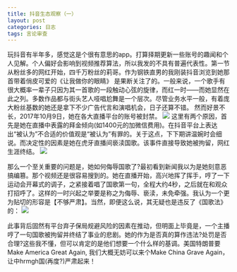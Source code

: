 ```yaml
---
title: 抖音生态观察（一）
layout: post
categories: 日志
tags: 言论审查
---
```

玩抖音有半年多，感觉这是个很有意思的app。打算择期更新一些账号的趣闻和个人见解。个人偏好会影响到视频推荐算法，所以我发的不具有普遍代表性。第一节从粉丝多的网红开始，四千万粉丝的莉哥。作为钢铁直男的我刚装抖音浏览到她那首带着俏皮可爱的《让我做你的眼睛》 是果断关注了的。一般来说，一个歌手有很大概率一辈子只因为其一首歌的一段触动心弦的旋律，而红一时——而她显然在此之列。多数作品都与街头艺人哑唱尬舞是一个层次。尽管业务水平一般，有着庞大粉丝基数的她还是拿下不少广告代言和演唱机会，日子还算不错。
然而好景不长，2017年10月9日，她在各大直播平台的账号被封禁。
![](https://nullrecurrent.github.io//image/22.png)
这里有两个原因，首先是她在直播中表露的拜金倾向(如1400元的加微信费用)。在抖音平台上表达出“被认为”不合适的价值观是“被认为”有罪的。关于这点，下下期讲温婉时会细说。而决定性的因素是她在虎牙直播间亵渎国歌。该事件直接导致她被拘留，网红生涯终结。
![](https://nullrecurrent.github.io//image/21.png)

那么一个至关重要的问题是，她如何侮辱国歌了?最初看到新闻我以为是她刻意恶搞编篡。那个视频还是很容易搜到的。她在直播开始，高兴地挥了挥手，哼了一下运动会开幕式的调子，之紧接着唱了国歌第一句，全程大约4秒，之后就在和观众打招呼了。这样的一时兴起之举要是称之为侮辱、亵渎，未免牵强。我认为一个更为贴切的形容是【不够严肃】。当然，即便这么说，其无疑也是违反了《国歌法》的：
![](https://nullrecurrent.github.io//image/23.png)

此事背后固然有平台弃子保局规避风险的因素在推动，但明面上毕竟是，一个主播哼了一句国歌被拘留并终结了事业的悲剧。她的作为是否真的算作违法?处罚是否合理?这些我不懂，但可以肯定的是他们想要一个什么样的基调。美国特朗普要Make America Great Again, 我们大概无妨可以来个Make China Grave Again，让中hrmgh国(再度?)严肃起来！
